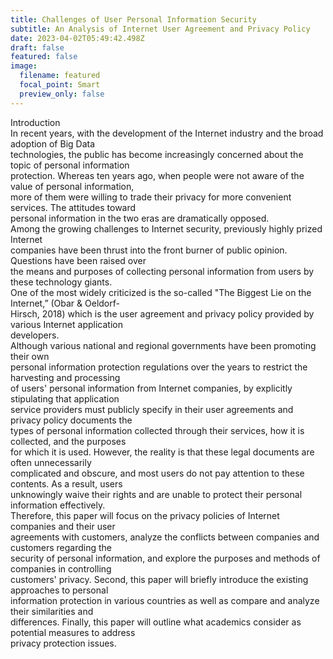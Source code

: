 ```yaml
---
title: Challenges of User Personal Information Security
subtitle: An Analysis of Internet User Agreement and Privacy Policy
date: 2023-04-02T05:49:42.498Z
draft: false
featured: false
image:
  filename: featured
  focal_point: Smart
  preview_only: false
---
```

<!--StartFragment-->

Introduction\
In recent years, with the development of the Internet industry and the broad adoption of Big Data\
technologies, the public has become increasingly concerned about the topic of personal information\
protection. Whereas ten years ago, when people were not aware of the value of personal information,\
more of them were willing to trade their privacy for more convenient services. The attitudes toward\
personal information in the two eras are dramatically opposed.\
Among the growing challenges to Internet security, previously highly prized Internet\
companies have been thrust into the front burner of public opinion. Questions have been raised over\
the means and purposes of collecting personal information from users by these technology giants.\
One of the most widely criticized is the so-called "The Biggest Lie on the Internet,” (Obar & Oeldorf-\
Hirsch, 2018) which is the user agreement and privacy policy provided by various Internet application\
developers.\
Although various national and regional governments have been promoting their own\
personal information protection regulations over the years to restrict the harvesting and processing\
of users' personal information from Internet companies, by explicitly stipulating that application\
service providers must publicly specify in their user agreements and privacy policy documents the\
types of personal information collected through their services, how it is collected, and the purposes\
for which it is used. However, the reality is that these legal documents are often unnecessarily\
complicated and obscure, and most users do not pay attention to these contents. As a result, users\
unknowingly waive their rights and are unable to protect their personal information effectively.\
Therefore, this paper will focus on the privacy policies of Internet companies and their user\
agreements with customers, analyze the conflicts between companies and customers regarding the\
security of personal information, and explore the purposes and methods of companies in controlling\
customers' privacy. Second, this paper will briefly introduce the existing approaches to personal\
information protection in various countries as well as compare and analyze their similarities and\
differences. Finally, this paper will outline what academics consider as potential measures to address\
privacy protection issues.



<!--EndFragment-->